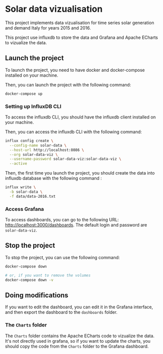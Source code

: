 # Solar data vizualisation

This project implements data vizualisation for time series solar generation and
demand Italy for years 2015 and 2016. 

This project use influxdb to store the data and Grafana and Apache ECharts to
vizualize the data. 

## Launch the project

To launch the project, you need to have docker and docker-compose installed on
your machine. 

Then, you can launch the project with the following command:

```bash
docker-compose up
```

### Setting up InfluxDB CLI

To access the influxdb CLI, you should have the influxdb client installed on
your machine. 

Then, you can access the influxdb CLI with the following command:
```bash
influx config create \
  --config-name solar-data \
  --host-url http://localhost:8086 \
  --org solar-data-viz \
  --username-password solar-data-viz:solar-data-viz \
  --active
```

Then, the first time you launch the project, you should create the data into
influxdb database with the following command :
```bash
influx write \
  -b solar-data \
  -f data/data-2016.txt
```

### Access Grafana

To access dashboards, you can go to the following URL:
[http://localhost:3000/dashboards](http://localhost:3000/dashboards).
The default login and password are `solar-data-viz`.


## Stop the project

To stop the project, you can use the following command:

```bash
docker-compose down

# or, if you want to remove the volumes
docker-compose down -v
```

## Doing modifications

If you want to edit the dashboard, you can edit it in the Grafana interface, 
and then export the dashboard to the `dashboards` folder.

### The `Charts` folder

The `Charts` folder contains the Apache ECharts code to vizualize the data.
It's not directly used in grafana, so if you want to update the charts, you
should copy the code from the `Charts` folder to the Grafana dashboard.